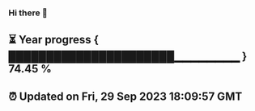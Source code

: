 ### Hi there 👋
⏳ Year progress { ██████████████████████▁▁▁▁▁▁▁▁ } 74.45 %
---
⏰ Updated on Fri, 29 Sep 2023 18:09:57 GMT
---
